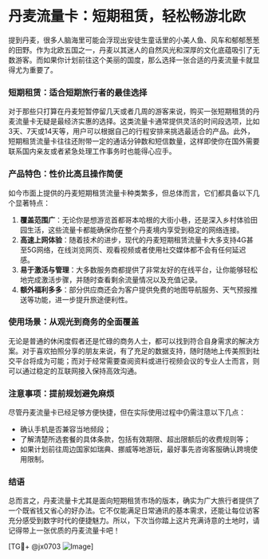 # 丹麦流量卡：短期租赁，轻松畅游北欧

提到丹麦，很多人脑海里可能会浮现出安徒生童话里的小美人鱼、风车和郁郁葱葱的田野。作为北欧五国之一，丹麦以其迷人的自然风光和深厚的文化底蕴吸引了无数游客。而如果你计划前往这个美丽的国度，那么选择一张合适的丹麦流量卡就显得尤为重要了。

### 短期租赁：适合短期旅行者的最佳选择

对于那些只打算在丹麦短暂停留几天或者几周的游客来说，购买一张短期租赁的丹麦流量卡无疑是最经济实惠的选择。这类流量卡通常提供灵活的时间段选项，比如3天、7天或14天等，用户可以根据自己的行程安排来挑选最适合的产品。此外，短期租赁流量卡往往还附带一定的通话分钟数和短信数量，这样即使你在国外需要联系国内亲友或者紧急处理工作事务时也能得心应手。

### 产品特色：性价比高且操作简便

如今市面上提供的丹麦短期租赁流量卡种类繁多，但总体而言，它们都具备以下几个显著特点：

1. **覆盖范围广**：无论你是想游览首都哥本哈根的大街小巷，还是深入乡村体验田园生活，这些流量卡都能确保你在整个丹麦境内享受到稳定的网络连接。
2. **高速上网体验**：随着技术的进步，现代的丹麦短期租赁流量卡大多支持4G甚至5G网络，在线浏览网页、观看视频或者使用社交媒体都不会有任何延迟感。
3. **易于激活与管理**：大多数服务商都提供了非常友好的在线平台，让你能够轻松地完成激活步骤，并随时查看剩余流量情况以及充值记录。
4. **额外福利多多**：部分供应商还会为客户提供免费的地图导航服务、天气预报推送等功能，进一步提升旅途便利性。

### 使用场景：从观光到商务的全面覆盖

无论是普通的休闲度假者还是忙碌的商务人士，都可以找到符合自身需求的解决方案。对于喜欢拍照分享的朋友来说，有了充足的数据支持，随时随地上传美照到社交平台将成为可能；而对于经常需要查阅资料或进行视频会议的专业人士而言，则可以通过稳定的互联网接入保持高效沟通。

### 注意事项：提前规划避免麻烦

尽管丹麦流量卡已经足够方便快捷，但在实际使用过程中仍需注意以下几点：
- 确认手机是否兼容当地频段；
- 了解清楚所选套餐的具体条款，包括有效期限、超出限额后的收费规则等；
- 如果计划前往周边国家如瑞典、挪威等地游玩，最好事先咨询客服确认跨境使用限制。

### 结语

总而言之，丹麦流量卡尤其是面向短期租赁市场的版本，确实为广大旅行者提供了一个既省钱又省心的好办法。它不仅能满足日常通讯的基本需求，还能让每位访客充分感受到数字时代的便捷魅力。所以，下次当你踏上这片充满诗意的土地时，请记得带上一张优质的丹麦流量卡吧！

[TG💪+ @jx0703 ![Image](https://github.com/user-attachments/assets/dbca1d08-cadb-493c-b0ec-ad6f7a83f270)]